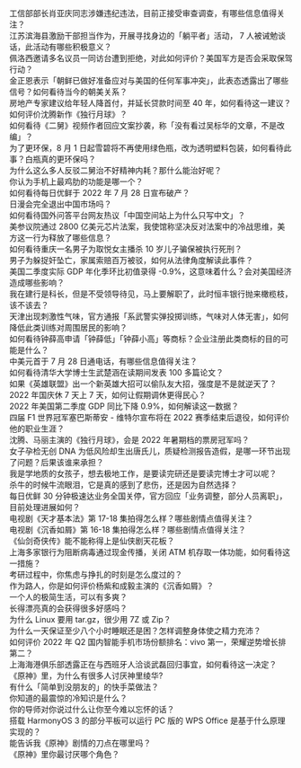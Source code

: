 工信部部长肖亚庆同志涉嫌违纪违法，目前正接受审查调查，有哪些信息值得关注？  
江苏滨海县激励干部担当作为，开展寻找身边的「躺平者」活动， 7 人被诫勉谈话，此活动有哪些积极意义？  
佩洛西邀请多名议员一同访台遭到拒绝，对此如何评价？美国军方是否会采取保驾行动？  
金正恩表示「朝鲜已做好准备应对与美国的任何军事冲突」，此表态透露出了哪些信号？如何看待当今的朝美关系？  
房地产专家建议给年轻人降首付，并延长贷款时间至 40 年，如何看待这一建议？  
如何评价沈腾新作《独行月球》？  
如何看待《二舅》视频作者回应文案抄袭，称「没有看过吴标华的文章，不是改编」？  
为了更环保，8 月 1 日起雪碧将不再使用绿色瓶，改为透明塑料包装，如何看待此事？白瓶真的更环保吗？  
为什么这么多人反驳二舅治不好精神内耗？那什么能治好呢？  
你认为手机上最鸡肋的功能是哪一个？  
如何看待每日优鲜于 2022 年 7 月 28 日宣布破产？  
日漫会完全退出中国市场吗？  
如何看待国外问答平台网友热议「中国空间站上为什么只写中文」？  
美参议院通过 2800 亿美元芯片法案，我使馆称坚决反对法案中的冷战思维，美方这一行为释放了哪些信息？  
如何看待重庆一名男子为取悦女主播杀 10 岁儿子骗保被执行死刑？  
男子为躲捉奸坠亡，家属索赔百万被驳，如何从法律角度解读此事件？  
美国二季度实际 GDP 年化季环比初值录得 -0.9%，这意味着什么？会对美国经济造成哪些影响？  
我在建行是科长，但是不受领导待见，马上要解职了，此时恒丰银行抛来橄榄枝，该不该去？  
天津出现刺激性气味，官方通报「系武警实弹投掷训练，气味对人体无害」，如何降低此类训练对周围居民的影响？  
如何看待钟薛高申请「钟薛低」「钟薛小高」等商标？企业注册此类商标的目的可能是什么？  
中美元首于 7 月 28 日通电话，有哪些信息值得关注？  
如何看待清华大学博士生武楚涵在读期间发表 100 多篇论文？  
如果《英雄联盟》出一个新英雄大招可以偷队友大招，强度是不是就逆天了？  
2022 年国庆休 7 天上 7 天，如何让假期调休更得民心？  
2022 年美国第二季度 GDP 同比下降 0.9%，如何解读这一数据？  
四届 F1 世界冠军塞巴斯蒂安 - 维特尔宣布将在 2022 赛季结束后退役，如何评价他的职业生涯？  
沈腾、马丽主演的《独行月球》，会是 2022 年暑期档的票房冠军吗？  
女子孕检无创 DNA 为低风险却生出唐氏儿，质疑检测报告造假，是哪一环节出现了问题？后果该谁来承担？  
我是学地质的女孩子，想去极地工作，是要读完研还是要读完博士才可以呢？  
杀牛的时候牛流眼泪，它是真的感到了悲伤，还是因为自然选择？  
每日优鲜 30 分钟极速达业务全国关停，官方回应「业务调整，部分人员离职」，目前处理进展如何？  
电视剧《天才基本法》第 17-18 集拍得怎么样？哪些剧情点值得关注？  
电视剧《沉香如屑》第 16-18 集拍得怎么样？哪些剧情点值得关注？  
《仙剑奇侠传》能不能称得上是仙侠剧天花板？  
上海多家银行为阻断病毒通过现金传播，关闭 ATM 机存取一体功能，如何看待这一措施？  
考研过程中，你焦虑与挣扎的时刻是怎么度过的？  
作为路人，你是如何评价杨紫和成毅主演的《沉香如屑》？  
一个人的极简生活，可以有多爽？  
长得漂亮真的会获得很多好感吗？  
为什么 Linux 要用 tar.gz，很少用 7Z 或 Zip？  
为什么一天保证至少八个小时睡眠还是困？怎样调整身体使之精力充沛？  
如何评价 2022 年 Q2 国内智能手机市场份额排名：vivo 第一，荣耀逆势增长排第二？  
上海海港俱乐部透露正在与西班牙人洽谈武磊回归事宜，如何看待这一决定？  
《原神》里，为什么有很多人讨厌神里绫华?  
有什么「简单到没朋友的」的快手菜做法？  
你知道的最震惊的冷知识是什么？  
你的导师对你说过什么让你至今难以忘怀的话？  
搭载 HarmonyOS 3 的部分平板可以运行 PC 版的 WPS Office 是基于什么原理实现的？  
能告诉我《原神》剧情的刀点在哪里吗？  
《原神》里你最讨厌哪个角色？  
